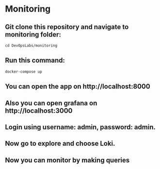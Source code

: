 # Monitoring

## Git clone this repository and navigate to monitoring folder:

```shell
cd DevOpsLabs/monitoring
```

## Run this command:

```shell
docker-compose up
```

## You can open the app on http://localhost:8000 

## Also you can open grafana on http://localhost:3000

## Login using username: admin, password: admin. 

## Now go to explore and choose Loki.

## Now you can monitor by making queries
